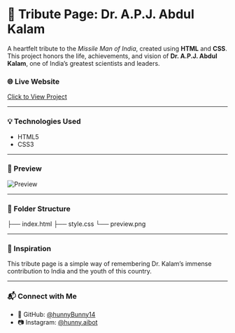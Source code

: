 # 🚀 Tribute Page: Dr. A.P.J. Abdul Kalam

A heartfelt tribute to the *Missile Man of India*, created using **HTML** and **CSS**.  
This project honors the life, achievements, and vision of **Dr. A.P.J. Abdul Kalam**, one of India’s greatest scientists and leaders.

### 🌐 Live Website
[Click to View Project](https://hunnybunny14.github.io/apj-tribute-page)

---

### 💡 Technologies Used
- HTML5
- CSS3

---

### 📸 Preview  
![Preview](preview.png)

---

### 📁 Folder Structure
├── index.html
├── style.css
└── preview.png

---

### 🙌 Inspiration
This tribute page is a simple way of remembering Dr. Kalam’s immense contribution to India and the youth of this country.

---

### 📬 Connect with Me
- 🔗 GitHub: [@hunnyBunny14](https://github.com/hunnyBunny14)
- 📷 Instagram: [@hunny.aibot](https://instagram.com/hunny.aibot)
